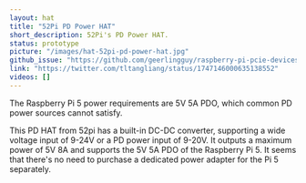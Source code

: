 ```yaml
---
layout: hat
title: "52Pi PD Power HAT"
short_description: 52Pi's PD Power HAT.
status: prototype
picture: "/images/hat-52pi-pd-power-hat.jpg"
github_issue: "https://github.com/geerlingguy/raspberry-pi-pcie-devices/issues/587"
link: "https://twitter.com/tltangliang/status/1747146000635138552"
videos: []
---
```

The Raspberry Pi 5 power requirements are 5V 5A PDO, which common PD power sources cannot satisfy. 

This PD HAT from 52pi has a built-in DC-DC converter, supporting a wide voltage input of 9-24V or a PD power input of 9-20V. It outputs a maximum power of 5V 8A and supports the 5V 5A PDO of the Raspberry Pi 5. It seems that there's no need to purchase a dedicated power adapter for the Pi 5 separately.
